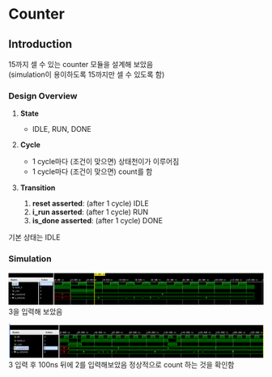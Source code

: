 
   # Counter

   ## Introduction
   15까지 셀 수 있는 counter 모듈을 설계해 보았음  
   (simulation이 용이하도록 15까지만 셀 수 있도록 함)

   

   ### Design Overview

   1. **State**
      - IDLE, RUN, DONE

   2. **Cycle**
      - 1 cycle마다 (조건이 맞으면) 상태천이가 이루어짐
      - 1 cycle마다 (조건이 맞으면) count를 함

   3. **Transition**
      1. **reset asserted**: (after 1 cycle) IDLE
      2. **i_run asserted**: (after 1 cycle) RUN
      3. **is_done asserted**: (after 1 cycle) DONE

   기본 상태는 IDLE
    
   
### Simulation
   ![Timing Diagram](counter_timing_diagram.png)
    3을 입력해 보았음

   ![Timing_Diagram_with_2_input](2input.png)
    3 입력 후 100ns 뒤에 2를 입력해보았음
    정상적으로 count 하는 것을 확인함



